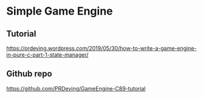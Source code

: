 # Simple Game Engine 

## Tutorial
https://prdeving.wordpress.com/2019/05/30/how-to-write-a-game-engine-in-pure-c-part-1-state-manager/

## Github repo
https://github.com/PRDeving/GameEngine-C89-tutorial

